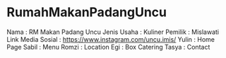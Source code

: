 # RumahMakanPadangUncu
Nama : RM Makan Padang Uncu Jenis Usaha : Kuliner Pemilik : Mislawati Link Media Sosial : https://www.instagram.com/uncu.imis/
Yulin : Home Page
Sabil : Menu
Romzi : Location
Egi : Box Catering
Tasya : Contact
